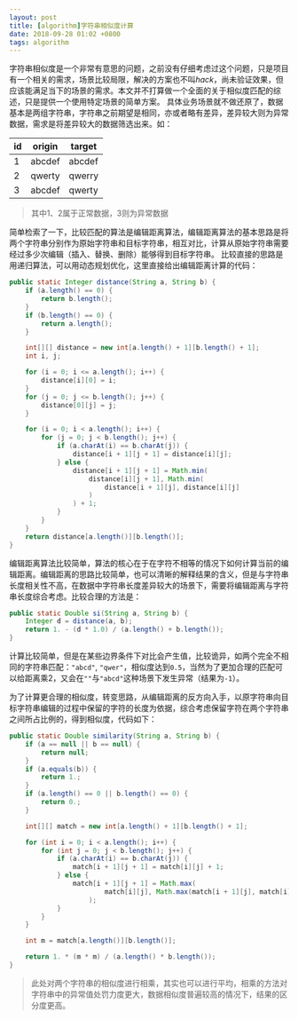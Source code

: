 ```yaml
---
layout: post
title: [algorithm]字符串相似度计算
date: 2018-09-28 01:02 +0800
tags: algorithm
---
```


字符串相似度是一个非常有意思的问题，之前没有仔细考虑过这个问题，只是项目有一个相关的需求，场景比较局限，解决的方案也不叫*hack*，尚未验证效果，但应该能满足当下的场景的需求。本文并不打算做一个全面的关于相似度匹配的综述，只是提供一个使用特定场景的简单方案。
具体业务场景就不做还原了，数据基本是两组字符串，字符串之前期望是相同，亦或者略有差异，差异较大则为异常数据，需求是将差异较大的数据筛选出来。如：

| id | origin | target
| ---|--------|-------
| 1  | abcdef | abcdef
| 2  | qwerty | qwerry
| 3  | abcdef | qwerty

> 其中1、2属于正常数据，3则为异常数据

简单检索了一下，比较匹配的算法是编辑距离算法，编辑距离算法的基本思路是将两个字符串分别作为原始字符串和目标字符串，相互对比，计算从原始字符串需要经过多少次编辑（插入、替换、删除）能够得到目标字符串。
比较直接的思路是用递归算法，可以用动态规划优化，这里直接给出编辑距离计算的代码：
```java
public static Integer distance(String a, String b) {
    if (a.length() == 0) {
        return b.length();
    }
    if (b.length() == 0) {
        return a.length();
    }

    int[][] distance = new int[a.length() + 1][b.length() + 1];
    int i, j;

    for (i = 0; i <= a.length(); i++) {
        distance[i][0] = i;
    }
    for (j = 0; j <= b.length(); j++) {
        distance[0][j] = j;
    }

    for (i = 0; i < a.length(); i++) {
        for (j = 0; j < b.length(); j++) {
            if (a.charAt(i) == b.charAt(j)) {
                distance[i + 1][j + 1] = distance[i][j];
            } else {
                distance[i + 1][j + 1] = Math.min(
                    distance[i][j + 1], Math.min(
                        distance[i + 1][j], distance[i][j]
                    )
                ) + 1;
            }
        }
    }
    return distance[a.length()][b.length()];
}
```
编辑距离算法比较简单，算法的核心在于在字符不相等的情况下如何计算当前的编辑距离。编辑距离的思路比较简单，也可以清晰的解释结果的含义，但是与字符串长度相关性不高，在数据中字符串长度差异较大的场景下，需要将编辑距离与字符串长度综合考虑。比较合理的方法是：
```java
public static Double si(String a, String b) {
    Integer d = distance(a, b);
    return 1. - (d * 1.0) / (a.length() + b.length());
}
```
计算比较简单，但是在某些边界条件下对比会产生值，比较诡异，如两个完全不相同的字符串匹配：`"abcd"`, `"qwer"`，相似度达到`0.5`，当然为了更加合理的匹配可以给距离乘2，又会在`""`与`"abcd"`这种场景下发生异常（结果为`-1`）。

为了计算更合理的相似度，转变思路，从编辑距离的反方向入手，以原字符串向目标字符串编辑的过程中保留的字符的长度为依据，综合考虑保留字符在两个字符串之间所占比例的，得到相似度，代码如下：
```java
public static Double similarity(String a, String b) {
    if (a == null || b == null) {
        return null;
    }
    if (a.equals(b)) {
        return 1.;
    }
    if (a.length() == 0 || b.length() == 0) {
        return 0.;
    }

    int[][] match = new int[a.length() + 1][b.length() + 1];

    for (int i = 0; i < a.length(); i++) {
        for (int j = 0; j < b.length(); j++) {
            if (a.charAt(i) == b.charAt(j)) {
                match[i + 1][j + 1] = match[i][j] + 1;
            } else {
                match[i + 1][j + 1] = Math.max(
                        match[i][j], Math.max(match[i + 1][j], match[i][j + 1])
                    );
            }
        }
    }

    int m = match[a.length()][b.length()];

    return 1. * (m * m) / (a.length() * b.length());
}
```
> 此处对两个字符串的相似度进行相乘，其实也可以进行平均，相乘的方法对字符串中的异常值处罚力度更大，数据相似度普遍较高的情况下，结果的区分度更高。

